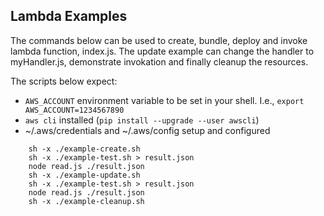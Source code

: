 ## Lambda Examples

The commands below can be used to create, bundle, deploy and invoke 
lambda function, index.js.  The update example can change the handler 
to myHandler.js, demonstrate invokation and finally cleanup the
resources.

The scripts below expect:
- `AWS_ACCOUNT` environment variable to be set in your shell.  I.e., `export 
AWS_ACCOUNT=1234567890`
- `aws cli` installed (`pip install --upgrade --user awscli`)
- ~/.aws/credentials and ~/.aws/config setup and configured


```shell
    sh -x ./example-create.sh 
    sh -x ./example-test.sh > result.json 
    node read.js ./result.json 
    sh -x ./example-update.sh 
    sh -x ./example-test.sh > result.json 
    node read.js ./result.json 
    sh -x ./example-cleanup.sh 
```
